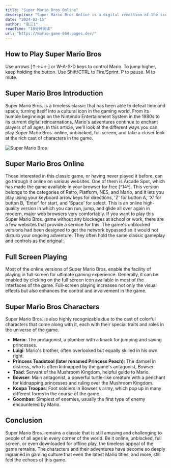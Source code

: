 ```yaml
---
title: "Super Mario Bros Online"
description: "Super Mario Bros Online is a digital rendition of the iconic platform game where you guide Mario or Luigi through a series of levels to save Princess Peach. Featuring jumping, power-ups, and enemy stomping, it retains the charm of the original while offering online playability for a modern gaming experience."
date: "2024-03-15"
author: "张三1"
readTime: "10分钟阅读"
url: "https://mario-game-664.pages.dev/"
---
```


## How to Play Super Mario Bros
Use arrows [↑→↓←] or W-A-S-D keys to control Mario. To jump higher, keep holding the button.
Use Shift/CTRL to Fire/Sprint. P to pause. M to mute.

## Super Mario Bros Introduction
Super Mario Bros. is a timeless classic that has been able to defeat time and space, turning itself into a cultural icon in the gaming world. From its humble beginnings on the Nintendo Entertainment System in the 1980s to its current digital reincarnations, Mario's adventures continue to enchant players of all ages. In this article, we'll look at the different ways you can play Super Mario Bros. online, unblocked, full screen, and take a closer look at the rich cast of characters in the game.

![Super Mario Bros](https://eloutput.com/wp-content/uploads/2022/03/Super-Mario-Bros-1985.jpg.webp#pic_center)

## Super Mario Bros Online
Those interested in this classic game, or having never played it before, can go through it online on various websites. One of them is Arcade Spot, which has made the game available in your browser for free [^14^]. This version belongs to the categories of Retro, Platform, NES, and Mario, and it lets you play using your keyboard arrow keys for directions, 'Z' for button A, 'X' for button B, 'Enter' for start, and 'Space' for select. This is an online high-quality version in which you can run, jump, and glide all over again in modern, major web browsers very comfortably.
If you want to play this Super Mario Bros. game without any blockages at school or work, there are a few websites that provide a service for this. The game's unblocked versions had been designed to get the network bypassed so it would not disturb your ongoing adventure. They often hold the same classic gameplay and controls as the original:.

## Full Screen Playing
Most of the online versions of Super Mario Bros. enable the facility of playing in full screen for ultimate gaming experience. Generally, it can be enabled by clicking on the full screen icon available in most of the interfaces of the game. Full-screen playing increases not only the visual effects but also enhances the control and involvement in the game.

## Super Mario Bros Characters
Super Mario Bros. is also highly recognizable due to the cast of colorful characters that come along with it, each with their special traits and roles in the universe of the game.

- **Mario**: The protagonist, a plumber with a knack for jumping and saving princesses.
- **Luigi**: Mario's brother, often overlooked but equally skilled in his own right.
- **Princess Toadstool (later renamed Princess Peach)**: The damsel in distress, who is often kidnapped by the game's antagonist, Bowser.
- **Toad**: Servant of the Mushroom Kingdom, helpful guide to Mario.
- **Bowser**: Main antagonist, a powerful turtle-like creature with a penchant for kidnapping princesses and ruling over the Mushroom Kingdom.
- **Koopa Troopas**: Foot soldiers in Bowser's army, which pop up in many different forms in the course of the game.
- **Goombas**: Simplest of enemies, usually the first type of enemy encountered by Mario.
	
## Conclusion
Super Mario Bros. remains a classic that is still amusing and challenging to people of all ages in every corner of the world. Be it online, unblocked, full screen, or even downloaded for offline play, the timeless appeal of the game remains. The characters and their adventures have become so deeply ingrained in gaming culture that even the latest Mario titles, and more, still feel the echoes of this game.